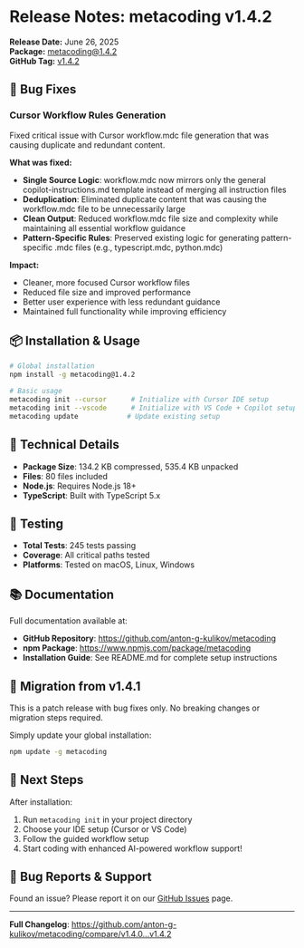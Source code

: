 # Release Notes: metacoding v1.4.2

**Release Date:** June 26, 2025  
**Package:** [metacoding@1.4.2](https://www.npmjs.com/package/metacoding)  
**GitHub Tag:** [v1.4.2](https://github.com/anton-g-kulikov/metacoding/releases/tag/v1.4.2)

## 🐛 Bug Fixes

### Cursor Workflow Rules Generation

Fixed critical issue with Cursor workflow.mdc file generation that was causing duplicate and redundant content.

**What was fixed:**

- **Single Source Logic**: workflow.mdc now mirrors only the general copilot-instructions.md template instead of merging all instruction files
- **Deduplication**: Eliminated duplicate content that was causing the workflow.mdc file to be unnecessarily large
- **Clean Output**: Reduced workflow.mdc file size and complexity while maintaining all essential workflow guidance
- **Pattern-Specific Rules**: Preserved existing logic for generating pattern-specific .mdc files (e.g., typescript.mdc, python.mdc)

**Impact:**

- Cleaner, more focused Cursor workflow files
- Reduced file size and improved performance
- Better user experience with less redundant guidance
- Maintained full functionality while improving efficiency

## 📦 Installation & Usage

```bash
# Global installation
npm install -g metacoding@1.4.2

# Basic usage
metacoding init --cursor      # Initialize with Cursor IDE setup
metacoding init --vscode      # Initialize with VS Code + Copilot setup
metacoding update            # Update existing setup
```

## 🔧 Technical Details

- **Package Size**: 134.2 KB compressed, 535.4 KB unpacked
- **Files**: 80 files included
- **Node.js**: Requires Node.js 18+
- **TypeScript**: Built with TypeScript 5.x

## 🧪 Testing

- **Total Tests**: 245 tests passing
- **Coverage**: All critical paths tested
- **Platforms**: Tested on macOS, Linux, Windows

## 📚 Documentation

Full documentation available at:

- **GitHub Repository**: https://github.com/anton-g-kulikov/metacoding
- **npm Package**: https://www.npmjs.com/package/metacoding
- **Installation Guide**: See README.md for complete setup instructions

## 🔄 Migration from v1.4.1

This is a patch release with bug fixes only. No breaking changes or migration steps required.

Simply update your global installation:

```bash
npm update -g metacoding
```

## 🚀 Next Steps

After installation:

1. Run `metacoding init` in your project directory
2. Choose your IDE setup (Cursor or VS Code)
3. Follow the guided workflow setup
4. Start coding with enhanced AI-powered workflow support!

## 🐞 Bug Reports & Support

Found an issue? Please report it on our [GitHub Issues](https://github.com/anton-g-kulikov/metacoding/issues) page.

---

**Full Changelog**: https://github.com/anton-g-kulikov/metacoding/compare/v1.4.0...v1.4.2
